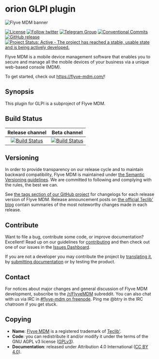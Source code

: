 # orion GLPI plugin

![Flyve MDM banner](https://user-images.githubusercontent.com/663460/26935464-54267e9c-4c6c-11e7-86df-8cfa6658133e.png)

[![License](https://img.shields.io/github/license/flyve-mdm/flyve-mdm-glpi-plugin.svg?&label=License)](https://github.com/flyve-mdm/flyve-mdm-glpi-plugin/blob/develop/LICENSE.md)
[![Follow twitter](https://img.shields.io/twitter/follow/FlyveMDM.svg?style=social&label=Twitter&style=flat-square)](https://twitter.com/FlyveMDM)
[![Telegram Group](https://img.shields.io/badge/Telegram-Group-blue.svg)](https://t.me/flyvemdm)
[![Conventional Commits](https://img.shields.io/badge/Conventional%20Commits-1.0.0-yellow.svg)](https://conventionalcommits.org)
[![GitHub release](https://img.shields.io/github/release/flyve-mdm/flyve-mdm-glpi-plugin.svg)](https://github.com/flyve-mdm/flyve-mdm-glpi-plugin/releases)
[![Project Status: Active - The project has reached a stable, usable state and is being actively developed.](http://www.repostatus.org/badges/latest/active.svg)](http://www.repostatus.org/#active)

Flyve MDM is a mobile device management software that enables you to secure and manage all the mobile devices of your business via a unique web-based console (MDM).

To get started, check out <https://flyve-mdm.com/>!

## Synopsis

This plugin for GLPI is a subproject of Flyve MDM.

## Build Status

| **Release channel** | **Beta channel** |
|:---:|:---:|
| [![Build Status](https://travis-ci.org/flyve-mdm/orion-glpi-plugin.svg?branch=master)](https://travis-ci.org/flyve-mdm/orion-glpi-plugin) | [![Build Status](https://travis-ci.org/flyve-mdm/orion-glpi-plugin.svg?branch=develop)](https://travis-ci.org/flyve-mdm/orion-glpi-plugin) |

## Versioning

In order to provide transparency on our release cycle and to maintain backward compatibility, Flyve MDM is maintained under [the Semantic Versioning guidelines](http://semver.org/). We are committed to following and complying with the rules, the best we can.

See [the tags section of our GitHub project](http://github.com/flyve-mdm/flyve-mdm-glpi-plugin/tags) for changelogs for each release version of Flyve MDM. Release announcement posts on [the official Teclib' blog](http://www.teclib-edition.com/en/communities/blog-posts/) contain summaries of the most noteworthy changes made in each release.

## Contribute

Want to file a bug, contribute some code, or improve documentation? Excellent! Read up on our
guidelines for [contributing](./CONTRIBUTING.md) and then check out one of our issues in the [Issues Dashboard](https://github.com/flyve-mdm/flyve-mdm-glpi-plugin/issues).

If you are not a developer you may contribute the project by [translating it](https://www.transifex.com/flyve-mdm/public/), by [submitting documentation](https://github.com/flyve-mdm/flyve-mdm-glpi-plugin/wiki) or by testing the product.

## Contact

For notices about major changes and general discussion of Flyve MDM development, subscribe to the [/r/FlyveMDM](http://www.reddit.com/r/FlyveMDM) subreddit.
You can also chat with us via IRC in [#flyve-mdm on freenode](http://webchat.freenode.net/?channels=flyve-mdm]).
Ping me @btry in the IRC chatroom if you get stuck.

## Copying

* **Name**: [Flyve MDM](https://flyve-mdm.com/) is a registered trademark of [Teclib'](http://www.teclib-edition.com/en/).
* **Code**: you can redistribute it and/or modify it under the terms of the GNU AGPL v3 license ([GPLv3](https://www.gnu.org/licenses/agpl-3.0.en.html)).
* **Documentation**: released under Attribution 4.0 International ([CC BY 4.0](https://creativecommons.org/licenses/by/4.0/)).
